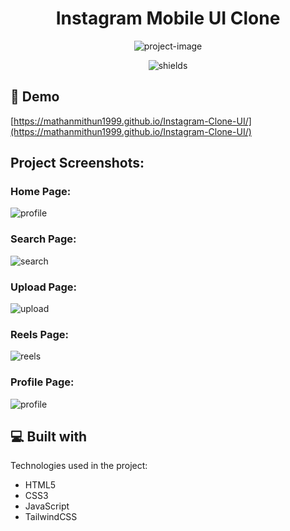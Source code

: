 <h1 align="center" id="title">Instagram Mobile UI Clone</h1>

<p align="center"><img src="https://socialify.git.ci/MaThanMiThun1999/Instagram-Clone-UI/image?description=1&amp;descriptionEditable=INSRAGRAM%20MOBILE%20UI%20CLONE&amp;font=Rokkitt&amp;logo=https%3A%2F%2Fpngbuy.com%2Fwp-content%2Fuploads%2F2023%2F06%2Fsplash-instagram-logo-png-4-400x400.png&amp;name=1&amp;pattern=Signal&amp;theme=Light" alt="project-image"></p>

<p align="center"><img src="https://img.shields.io/badge/This_Is-MaThanMiThun-blue" alt="shields"></p>

<h2>🚀 Demo</h2>

[https://mathanmithun1999.github.io/Instagram-Clone-UI/](https://mathanmithun1999.github.io/Instagram-Clone-UI/)

<h2>Project Screenshots:</h2>
<h3>Home Page:</h3>

![profile](https://github.com/MaThanMiThun1999/Instagram-Clone-UI/assets/110737618/160287aa-e17a-4a20-b228-7c7f58c83025)


<h3>Search Page:</h3>

![search](https://github.com/MaThanMiThun1999/Instagram-Clone-UI/assets/110737618/dd48fc27-28e9-403e-9044-6577ffb85e5d)

<h3>Upload Page:</h3>

![upload](https://github.com/MaThanMiThun1999/Instagram-Clone-UI/assets/110737618/aad2dce6-7731-44d8-ab58-b2c8ea4d8ab2)


<h3>Reels Page:</h3>

![reels](https://github.com/MaThanMiThun1999/Instagram-Clone-UI/assets/110737618/50df733d-f7df-496a-a402-ff8e0bc7c9fc)


<h3>Profile Page:</h3>

![profile](https://github.com/MaThanMiThun1999/Instagram-Clone-UI/assets/110737618/a9c49edc-275d-44df-b264-4b41532f6120)



<h2>💻 Built with</h2>

Technologies used in the project:

*   HTML5
*   CSS3
*   JavaScript
*   TailwindCSS

